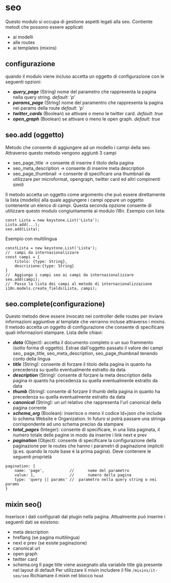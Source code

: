 # seo
Questo modulo si occupa di gestione aspetti legati alla seo.
Contiente metodi che possono essere applicati
- ai modelli
- alle routes
- ai templates (mixins)

##  configurazione
quando il modulo viene incluso accetta un oggetto di configurazione con le seguenti opzioni:
- ***query_page*** (String) nome del parametro che rappresenta la pagina nella query string. *default: 'p'*
- ***params_page*** (String) nome del paramentro che rappresenta la pagina nei params della route *default: 'p'*
- ***twitter_cards*** (Boolean) se attivare o meno le twitter card. *default: true*
- ***open_graph*** (Boolean) se attivare o meno le open graph. *default: true*

## seo.add (oggetto)
Metodo che consente di aggiungere ad un modello i campi della seo.
Attraverso questo metodo vengono aggiunti 3 campi
- seo_page_title -> consente di inserire il titolo della pagina
- seo_meta_description -> consente di inserire meta description
- seo_page_thumbnail -> consente di specificare una thumbnail da utilizzare per microformat, opengraph, twitter card ed altri compinenti simili

Il metodo accetta un oggetto come argomento che può essere direttamente la lista (modello) alla quale aggiungere i campi oppure un oggetto contenente un elenco di campi. Questa seconda opzione consente di utilizzare questo modulo congiuntamente al modulo i18n.
Esempio con lista:
```
const Lista = new keystone.List('Lista');
Lista.add(...);
seo.add(Lista);
```
Esempio con multilingua
```
constLista = new keystone.List('Lista');
//  campi da internazionalizzare
const campi = {
    titolo: {type: String},
    descrizione:{type: String}
}
//  Aggiungo i campi seo ai campi da internazionalizzare
seo.add(campi);
//  Passo la lista dei campi al metodo di internazionalizzazione
i18n.models.create_fields(Lista, campi);
```

## seo.complete(configurazione)
Questo metodo deve essere invocato nei controller delle routes per inviare informazioni aggiuntive al template che verranno incluse attraverso i mixins.
Il metodo accetta un oggetto di configurazione che consente di specificare quali informazioni stampare.
Lista delle chiavi:
- ***data*** (Object): accetta il documento completo o un suo frammento (sotto forma di oggetto). Estrae dall'oggetto passato il valore dei campi seo_ page_title, seo_meta_description, seo_page_thumbnail tenendo conto della lingua
- ***title*** (String): consente di forzare il titolo della pagina in quanto ha precedenza su quello eventualmente estratto da data
- ***description*** (String): consente di forzare la meta description della pagina in quanto ha precedenza su quella eventualmente estratto da data
- ***thumb*** (String): consente di forzare il thumb della pagina in quanto ha precedenza su quella eventualmente estratto da  data
- ***canonical*** (String): un url relativo che rappresenta l'url canonical della pagina corrente
- ***schema_org*** (Boolean): inserisce o meno il codice ld+json che include lo schema Website e Organization. In futuro si potrà passare una stringa corrispondente ad uno schema preciso da stampare
- ***total_pages*** (Integer): consente di specificare, in una lista paginata, il numero totale delle pagine in modo da inserire i link next e prev
- ***pagination*** (Object): consente di specificare la configurazione della paginazione per le routes che hanno i parametri di paginazione impliciti (p.es. quando la route base è la prima pagina). Deve contenere le seguenti proprietà
```
pagination: {
    name: 'page',           //      nome del parametro
    value: 1,               //      numero della pagina
    type: 'query || params' //  parametro nella query string o nei params
}
```

## mixin seo()
Inserisce i dati configurati dal plugin nella pagina. Attualmente può inserire i seguenti dati se esistono:
- meta description
- hreflang (se pagina multilingua)
- next e prev (se esiste paginazione)
- canonical url
- open graph
- twitter card
- schema.org
Il page title viene assegnato alla variabile title già presente nel layout di default
Per utilizzare il mixin includere il file `/mixins/it-seo/seo`
Richiamare il mixin nel blocco `head`
